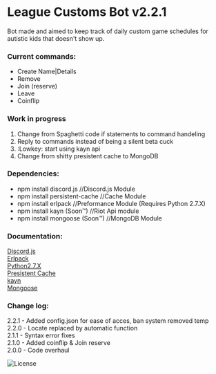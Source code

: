 # League Customs Bot v2.2.1
Bot made and aimed to keep track of daily custom game schedules for autistic kids that doesn't show up.

### Current commands:
* Create Name|Details
* Remove
* Join (reserve)
* Leave
* Coinflip

### Work in progress
1. Change from Spaghetti code if statements to command handeling
2. Reply to commands instead of being a silent beta cuck
3. :Lowkey: start using kayn api
4. Change from shitty presistent cache to MongoDB

### Dependencies:
* npm install discord.js        //Discord.js Module
* npm install persistent-cache  //Cache Module
* npm install erlpack           //Preformance Module (Requires Python 2.7.X)
* npm install kayn (Soon™)    //Riot Api module
* npm install mongoose (Soon™) //MongoDB Module

### Documentation:
[Discord.js](https://discord.js.org/#/docs/main/stable/general/welcome) <br />
[Erlpack](https://www.npmjs.com/package/erlpack) <br />
[Python2.7.X](https://www.python.org/) <br />
[Presistent Cache](https://www.npmjs.com/package/persistent-cache) <br />
[kayn](https://www.npmjs.com/package/kayn) <br />
[Mongoose](https://www.npmjs.com/package/mongoose)


### Change log:
2.2.1 - Added config.json for ease of acces, ban system removed temp<br />
2.2.0 - Locate replaced by automatic function<br />
2.1.1 - Syntax error fixes<br />
2.1.0 - Added coinflip & Join reserve<br />
2.0.0 - Code overhaul

![License](https://licensebuttons.net/l/by-nc-nd/4.0/88x31.png)
